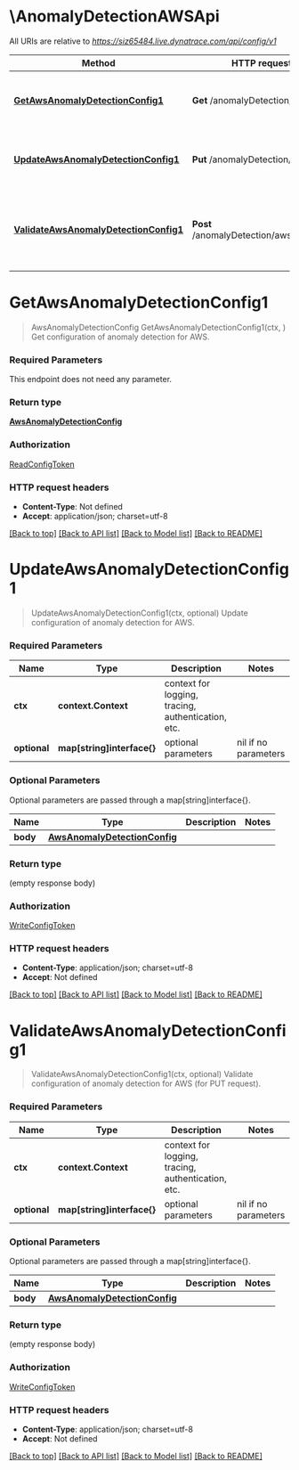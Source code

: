 # \AnomalyDetectionAWSApi

All URIs are relative to *https://siz65484.live.dynatrace.com/api/config/v1*

Method | HTTP request | Description
------------- | ------------- | -------------
[**GetAwsAnomalyDetectionConfig1**](AnomalyDetectionAWSApi.md#GetAwsAnomalyDetectionConfig1) | **Get** /anomalyDetection/aws | Get configuration of anomaly detection for AWS.
[**UpdateAwsAnomalyDetectionConfig1**](AnomalyDetectionAWSApi.md#UpdateAwsAnomalyDetectionConfig1) | **Put** /anomalyDetection/aws | Update configuration of anomaly detection for AWS.
[**ValidateAwsAnomalyDetectionConfig1**](AnomalyDetectionAWSApi.md#ValidateAwsAnomalyDetectionConfig1) | **Post** /anomalyDetection/aws/validator | Validate configuration of anomaly detection for AWS (for PUT request).


# **GetAwsAnomalyDetectionConfig1**
> AwsAnomalyDetectionConfig GetAwsAnomalyDetectionConfig1(ctx, )
Get configuration of anomaly detection for AWS.



### Required Parameters
This endpoint does not need any parameter.

### Return type

[**AwsAnomalyDetectionConfig**](AwsAnomalyDetectionConfig.md)

### Authorization

[ReadConfigToken](../README.md#ReadConfigToken)

### HTTP request headers

 - **Content-Type**: Not defined
 - **Accept**: application/json; charset=utf-8

[[Back to top]](#) [[Back to API list]](../README.md#documentation-for-api-endpoints) [[Back to Model list]](../README.md#documentation-for-models) [[Back to README]](../README.md)

# **UpdateAwsAnomalyDetectionConfig1**
> UpdateAwsAnomalyDetectionConfig1(ctx, optional)
Update configuration of anomaly detection for AWS.



### Required Parameters

Name | Type | Description  | Notes
------------- | ------------- | ------------- | -------------
 **ctx** | **context.Context** | context for logging, tracing, authentication, etc.
 **optional** | **map[string]interface{}** | optional parameters | nil if no parameters

### Optional Parameters
Optional parameters are passed through a map[string]interface{}.

Name | Type | Description  | Notes
------------- | ------------- | ------------- | -------------
 **body** | [**AwsAnomalyDetectionConfig**](AwsAnomalyDetectionConfig.md)|  | 

### Return type

 (empty response body)

### Authorization

[WriteConfigToken](../README.md#WriteConfigToken)

### HTTP request headers

 - **Content-Type**: application/json; charset=utf-8
 - **Accept**: Not defined

[[Back to top]](#) [[Back to API list]](../README.md#documentation-for-api-endpoints) [[Back to Model list]](../README.md#documentation-for-models) [[Back to README]](../README.md)

# **ValidateAwsAnomalyDetectionConfig1**
> ValidateAwsAnomalyDetectionConfig1(ctx, optional)
Validate configuration of anomaly detection for AWS (for PUT request).



### Required Parameters

Name | Type | Description  | Notes
------------- | ------------- | ------------- | -------------
 **ctx** | **context.Context** | context for logging, tracing, authentication, etc.
 **optional** | **map[string]interface{}** | optional parameters | nil if no parameters

### Optional Parameters
Optional parameters are passed through a map[string]interface{}.

Name | Type | Description  | Notes
------------- | ------------- | ------------- | -------------
 **body** | [**AwsAnomalyDetectionConfig**](AwsAnomalyDetectionConfig.md)|  | 

### Return type

 (empty response body)

### Authorization

[WriteConfigToken](../README.md#WriteConfigToken)

### HTTP request headers

 - **Content-Type**: application/json; charset=utf-8
 - **Accept**: Not defined

[[Back to top]](#) [[Back to API list]](../README.md#documentation-for-api-endpoints) [[Back to Model list]](../README.md#documentation-for-models) [[Back to README]](../README.md)

